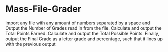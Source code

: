 # Mass-File-Grader
import any file with any amount of numbers separated by a space and Output the Number of Grades read in from the file. Calculate and output the Total Points Earned. Calculate and output the Total Possible Points. Finally, output the Final Grade as a letter grade and percentage, such that it lines up with the previous output 
